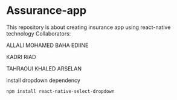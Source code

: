 # Assurance-app
This repository is about creating insurance app using react-native technology
Collaborators:

ALLALI MOHAMED BAHA EDIINE

KADRI RIAD

TAHRAOUI KHALED ARSELAN


install dropdown dependency 
```
npm install react-native-select-dropdown
